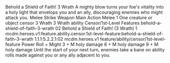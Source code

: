 <ability>
  <name>Behold a Shield of Faith!</name>
  <cost>3 Wrath</cost>
  <flavor>A mighty blow turns your foe&apos;s vitality into a holy light that envelops you and an ally, discouraging enemies who might attack you.</flavor>
  <keywords>
    <keyword>Melee</keyword>
    <keyword>Strike</keyword>
    <keyword>Weapon</keyword>
  </keywords>
  <type>Main Action</type>
  <distance>Melee 1</distance>
  <target>One creature or object</target>
  <metadata>
    <class>censor</class>
    <cost>3 Wrath</cost>
    <cost_amount>3</cost_amount>
    <cost_resource>Wrath</cost_resource>
    <feature_type>ability</feature_type>
    <file_dpath>Censor/1st-Level Features</file_dpath>
    <item_id>behold-a-shield-of-faith-3-wrath</item_id>
    <item_index>02</item_index>
    <item_name>Behold a Shield of Faith! (3 Wrath)</item_name>
    <level>1</level>
    <scc>mcdm.heroes.v1:feature.ability.censor.1st-level-feature:behold-a-shield-of-faith-3-wrath</scc>
    <scdc>1.1.1:5.2.2.1:02</scdc>
    <source>mcdm.heroes.v1</source>
    <type>feature/ability/censor/1st-level-feature</type>
  </metadata>
  <effects>
    <effect type="roll">
      <roll>Power Roll + Might</roll>
      <t1>3 + M holy damage</t1>
      <t2>6 + M holy damage</t2>
      <t3>9 + M holy damage</t3>
    </effect>
    <effect type="mundane">Until the start of your next turn, enemies take a bane on ability rolls made against you or any ally adjacent to you.</effect>
  </effects>
</ability>
